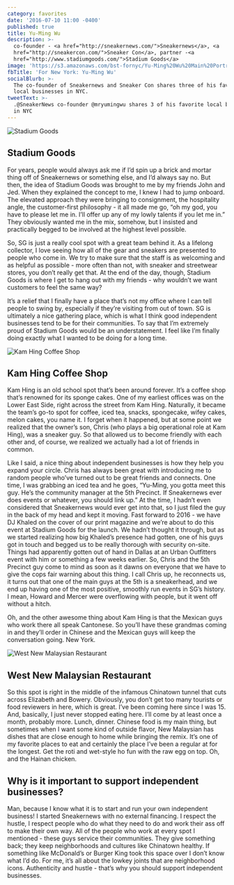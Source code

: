 ```yaml
---
category: favorites
date: '2016-07-10 11:00 -0400'
published: true
title: Yu-Ming Wu
description: >-
  co-founder - <a href="http://sneakernews.com/">Sneakernews</a>, <a
  href="http://sneakercon.com/">Sneaker Con</a>, partner -<a
  href="http://www.stadiumgoods.com/">Stadium Goods</a> 
image: 'https://s3.amazonaws.com/bst-fornyc/Yu-Ming%20Wu%20Main%20Portrait%20Alt.jpg'
fbTitle: 'For New York: Yu-Ming Wu'
socialBlurb: >-
  The co-founder of Sneakernews and Sneaker Con shares three of his favorite
  local businesses in NYC.
tweetText: >-
  .@SneakerNews co-founder @mryumingwu shares 3 of his favorite local businesses
  in NYC
---
```

![Stadium Goods](https://s3.amazonaws.com/bst-fornyc/Yu-Ming%20Wu%20Stadium%20Goods.jpg)
## Stadium Goods
For years, people would always ask me if I’d spin up a brick and mortar thing off of Sneakernews or something else, and I’d always say no. But then, the idea of Stadium Goods was brought to me by my friends John and Jed. When they explained the concept to me, I knew I had to jump onboard. The elevated approach they were bringing to consignment, the hospitality angle, the customer-first philosophy - it all made me go, “oh my god, you have to please let me in. I’ll offer up any of my lowly talents if you let me in.” They obviously wanted me in the mix, somehow, but I insisted and practically begged to be involved at the highest level possible.

So, SG is just a really cool spot with a great team behind it. As a lifelong collector, I love seeing how all of the gear and sneakers are presented to people who come in. We try to make sure that the staff is as welcoming and as helpful as possible - more often than not, with sneaker and streetwear stores, you don’t really get that. At the end of the day, though, Stadium Goods is where I get to hang out with my friends - why wouldn’t we want customers to feel the same way? 

It’s a relief that I finally have a place that’s not my office where I can tell people to swing by, especially if they’re visiting from out of town. SG is ultimately a nice gathering place, which is what I think good independent businesses tend to be for their communities. To say that I’m extremely proud of Stadium Goods would be an understatement. I feel like I’m finally doing exactly what I wanted to be doing for a long time.

![Kam Hing Coffee Shop](https://s3.amazonaws.com/bst-fornyc/Yu-Ming%20Wu%20Kam%20Hing%20Coffee%20Shop.jpg)
## Kam Hing Coffee Shop
Kam Hing is an old school spot that’s been around forever. It’s a coffee shop that’s renowned for its sponge cakes. One of my earliest offices was on the Lower East Side, right across the street from Kam Hing. Naturally, it became the team’s go-to spot for coffee, iced tea, snacks, spongecake, wifey cakes, melon cakes, you name it. I forget when it happened, but at some point we realized that the owner’s son, Chris (who plays a big operational role at Kam Hing), was a sneaker guy. So that allowed us to become friendly with each other and, of course, we realized we actually had a lot of friends in common. 

Like I said, a nice thing about independent businesses is how they help you expand your circle. Chris has always been great with introducing me to random people who’ve turned out to be great friends and connects. One time, I was grabbing an iced tea and he goes, “Yu-Ming, you gotta meet this guy. He’s the community manager at the 5th Precinct. If Sneakernews ever does events or whatever, you should link up.” At the time, I hadn’t even considered that Sneakernews would ever get into that, so I just filed the guy in the back of my head and kept it moving. Fast forward to 2016 - we have DJ Khaled on the cover of our print magazine and we’re about to do this event at Stadium Goods for the launch. We hadn’t thought it through, but as we started realizing how big Khaled’s presence had gotten, one of his guys got in touch and begged us to be really thorough with security on-site. Things had apparently gotten out of hand in Dallas at an Urban Outfitters event with him or something a few weeks earlier. So, Chris and the 5th Precinct guy come to mind as soon as it dawns on everyone that we have to give the cops fair warning about this thing. I call Chris up, he reconnects us, it turns out that one of the main guys at the 5th is a sneakerhead, and we end up having one of the most positive, smoothly run events in SG’s history. I mean, Howard and Mercer were overflowing with people, but it went off without a hitch. 

Oh, and the other awesome thing about Kam Hing is that the Mexican guys who work there all speak Cantonese. So you’ll have these grandmas coming in and they’ll order in Chinese and the Mexican guys will keep the conversation going. New York.

![West New Malaysian Restaurant](https://s3.amazonaws.com/bst-fornyc/Yu-Ming%20Wu%20West%20New%20Malaysian%20Restaurant.jpg)
## West New Malaysian Restaurant
So this spot is right in the middle of the infamous Chinatown tunnel that cuts across Elizabeth and Bowery. Obviously, you don’t get too many tourists or food reviewers in here, which is great. I’ve been coming here since I was 15. And, basically, I just never stopped eating here. I’ll come by at least once a month, probably more. Lunch, dinner. Chinese food is my main thing, but sometimes when I want some kind of outside flavor, New Malaysian has dishes that are close enough to home while bringing the remix. It’s one of my favorite places to eat and certainly the place I’ve been a regular at for the longest. Get the roti and wet-style ho fun with the raw egg on top. Oh, and the Hainan chicken. 

## Why is it important to support independent businesses?
Man, because I know what it is to start and run your own independent business! I started Sneakernews with no external financing. I respect the hustle, I respect people who do what they need to do and work their ass off to make their own way. All of the people who work at every spot I mentioned - these guys service their communities. They give something back; they keep neighborhoods and cultures like Chinatown healthy. If something like McDonald’s or Burger King took this space over I don’t know what I’d do. For me, it’s all about the lowkey joints that are neighborhood icons. Authenticity and hustle - that’s why you should support independent businesses.
